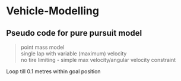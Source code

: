 # Vehicle-Modelling
## Pseudo code for pure pursuit model

> point mass model <br>
> single lap with variable (maximum) velocity <br>
> no tire limiting - simple max velocity/angular velocity constraint<br>
> 

Loop till 0.1 metres within goal position
